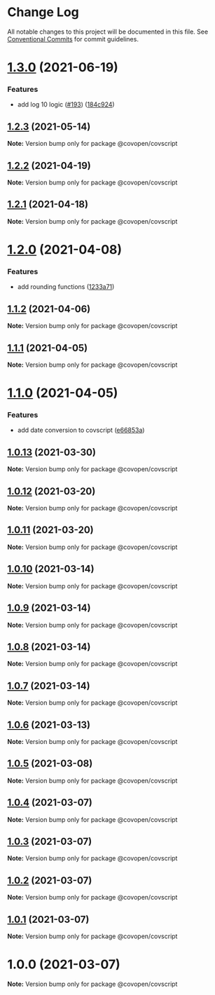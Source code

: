 # Change Log

All notable changes to this project will be documented in this file.
See [Conventional Commits](https://conventionalcommits.org) for commit guidelines.

# [1.3.0](https://github.com/CovOpen/CovQuestions/tree/master/covquestions-js/compare/@covopen/covscript@1.2.3...@covopen/covscript@1.3.0) (2021-06-19)


### Features

* add log 10 logic ([#193](https://github.com/CovOpen/CovQuestions/tree/master/covquestions-js/issues/193)) ([184c924](https://github.com/CovOpen/CovQuestions/tree/master/covquestions-js/commit/184c924ff6ada9647a4d8446265cc0331d0b0f37))





## [1.2.3](https://github.com/CovOpen/CovQuestions/tree/master/covquestions-js/compare/@covopen/covscript@1.2.2...@covopen/covscript@1.2.3) (2021-05-14)

**Note:** Version bump only for package @covopen/covscript





## [1.2.2](https://github.com/CovOpen/CovQuestions/tree/master/covquestions-js/compare/@covopen/covscript@1.2.1...@covopen/covscript@1.2.2) (2021-04-19)

**Note:** Version bump only for package @covopen/covscript





## [1.2.1](https://github.com/CovOpen/CovQuestions/tree/master/covquestions-js/compare/@covopen/covscript@1.2.0...@covopen/covscript@1.2.1) (2021-04-18)

**Note:** Version bump only for package @covopen/covscript





# [1.2.0](https://github.com/CovOpen/CovQuestions/tree/master/covquestions-js/compare/@covopen/covscript@1.1.2...@covopen/covscript@1.2.0) (2021-04-08)


### Features

* add rounding functions ([1233a71](https://github.com/CovOpen/CovQuestions/tree/master/covquestions-js/commit/1233a7196d9232ee72e86978e3a8b82c201ab820))





## [1.1.2](https://github.com/CovOpen/CovQuestions/tree/master/covquestions-js/compare/@covopen/covscript@1.1.1...@covopen/covscript@1.1.2) (2021-04-06)

**Note:** Version bump only for package @covopen/covscript





## [1.1.1](https://github.com/CovOpen/CovQuestions/tree/master/covquestions-js/compare/@covopen/covscript@1.1.0...@covopen/covscript@1.1.1) (2021-04-05)

**Note:** Version bump only for package @covopen/covscript





# [1.1.0](https://github.com/CovOpen/CovQuestions/tree/master/covquestions-js/compare/@covopen/covscript@1.0.13...@covopen/covscript@1.1.0) (2021-04-05)


### Features

* add date conversion to covscript ([e66853a](https://github.com/CovOpen/CovQuestions/tree/master/covquestions-js/commit/e66853a20b431abc789da44ac1a0fec23f249c88))





## [1.0.13](https://github.com/CovOpen/CovQuestions/tree/master/covquestions-js/compare/@covopen/covscript@1.0.12...@covopen/covscript@1.0.13) (2021-03-30)

**Note:** Version bump only for package @covopen/covscript





## [1.0.12](https://github.com/CovOpen/CovQuestions/tree/master/covquestions-js/compare/@covopen/covscript@1.0.11...@covopen/covscript@1.0.12) (2021-03-20)

**Note:** Version bump only for package @covopen/covscript





## [1.0.11](https://github.com/CovOpen/CovQuestions/tree/master/covquestions-js/compare/@covopen/covscript@1.0.10...@covopen/covscript@1.0.11) (2021-03-20)

**Note:** Version bump only for package @covopen/covscript





## [1.0.10](https://github.com/CovOpen/CovQuestions/tree/master/covquestions-js/compare/@covopen/covscript@1.0.9...@covopen/covscript@1.0.10) (2021-03-14)

**Note:** Version bump only for package @covopen/covscript





## [1.0.9](https://github.com/CovOpen/CovQuestions/tree/master/covquestions-js/compare/@covopen/covscript@1.0.8...@covopen/covscript@1.0.9) (2021-03-14)

**Note:** Version bump only for package @covopen/covscript





## [1.0.8](https://github.com/CovOpen/CovQuestions/tree/master/covquestions-js/compare/@covopen/covscript@1.0.7...@covopen/covscript@1.0.8) (2021-03-14)

**Note:** Version bump only for package @covopen/covscript





## [1.0.7](https://github.com/CovOpen/CovQuestions/tree/master/covquestions-js/compare/@covopen/covscript@1.0.6...@covopen/covscript@1.0.7) (2021-03-14)

**Note:** Version bump only for package @covopen/covscript





## [1.0.6](https://github.com/CovOpen/CovQuestions/tree/master/covquestions-js/compare/@covopen/covscript@1.0.5...@covopen/covscript@1.0.6) (2021-03-13)

**Note:** Version bump only for package @covopen/covscript





## [1.0.5](https://github.com/CovOpen/CovQuestions/tree/master/covquestions-js/compare/@covopen/covscript@1.0.4...@covopen/covscript@1.0.5) (2021-03-08)

**Note:** Version bump only for package @covopen/covscript





## [1.0.4](https://github.com/CovOpen/CovQuestions/tree/master/covquestions-js/compare/@covopen/covscript@1.0.3...@covopen/covscript@1.0.4) (2021-03-07)

**Note:** Version bump only for package @covopen/covscript





## [1.0.3](https://github.com/CovOpen/CovQuestions/compare/@covopen/covscript@1.0.2...@covopen/covscript@1.0.3) (2021-03-07)

**Note:** Version bump only for package @covopen/covscript





## [1.0.2](https://github.com/CovOpen/CovQuestions/compare/@covopen/covscript@1.0.1...@covopen/covscript@1.0.2) (2021-03-07)

**Note:** Version bump only for package @covopen/covscript





## [1.0.1](https://github.com/CovOpen/CovQuestions/compare/@covopen/covscript@1.0.0...@covopen/covscript@1.0.1) (2021-03-07)

**Note:** Version bump only for package @covopen/covscript





# 1.0.0 (2021-03-07)

**Note:** Version bump only for package @covopen/covscript

